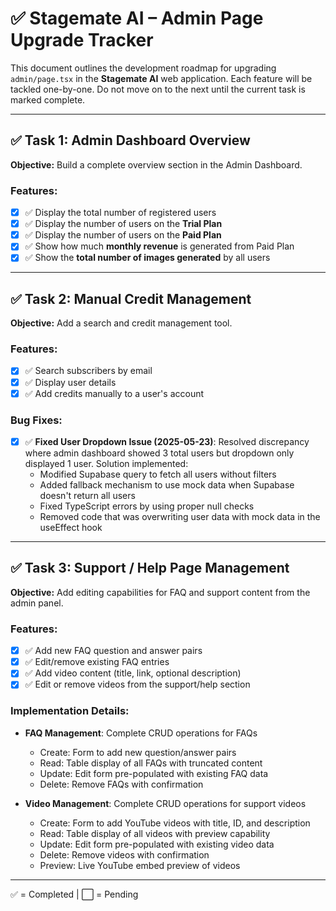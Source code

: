 # ✅ Stagemate AI – Admin Page Upgrade Tracker

This document outlines the development roadmap for upgrading `admin/page.tsx` in the **Stagemate AI** web application. Each feature will be tackled one-by-one. Do not move on to the next until the current task is marked complete.

---

## ✅ Task 1: Admin Dashboard Overview

**Objective:** Build a complete overview section in the Admin Dashboard.

### Features:
- [x] ✅ Display the total number of registered users
- [x] ✅ Display the number of users on the **Trial Plan**
- [x] ✅ Display the number of users on the **Paid Plan**
- [x] ✅ Show how much **monthly revenue** is generated from Paid Plan
- [x] ✅ Show the **total number of images generated** by all users

---

## ✅ Task 2: Manual Credit Management

**Objective:** Add a search and credit management tool.

### Features:
- [x] ✅ Search subscribers by email
- [x] ✅ Display user details
- [x] ✅ Add credits manually to a user's account

### Bug Fixes:
- [x] ✅ **Fixed User Dropdown Issue (2025-05-23)**: Resolved discrepancy where admin dashboard showed 3 total users but dropdown only displayed 1 user. Solution implemented:
  - Modified Supabase query to fetch all users without filters
  - Added fallback mechanism to use mock data when Supabase doesn't return all users
  - Fixed TypeScript errors by using proper null checks
  - Removed code that was overwriting user data with mock data in the useEffect hook

---

## ✅ Task 3: Support / Help Page Management

**Objective:** Add editing capabilities for FAQ and support content from the admin panel.

### Features:
- [x] ✅ Add new FAQ question and answer pairs
- [x] ✅ Edit/remove existing FAQ entries
- [x] ✅ Add video content (title, link, optional description)
- [x] ✅ Edit or remove videos from the support/help section

### Implementation Details:
- **FAQ Management**: Complete CRUD operations for FAQs
  - Create: Form to add new question/answer pairs
  - Read: Table display of all FAQs with truncated content
  - Update: Edit form pre-populated with existing FAQ data
  - Delete: Remove FAQs with confirmation

- **Video Management**: Complete CRUD operations for support videos
  - Create: Form to add YouTube videos with title, ID, and description
  - Read: Table display of all videos with preview capability
  - Update: Edit form pre-populated with existing video data
  - Delete: Remove videos with confirmation
  - Preview: Live YouTube embed preview of videos

---

✅ = Completed | ⬜ = Pending